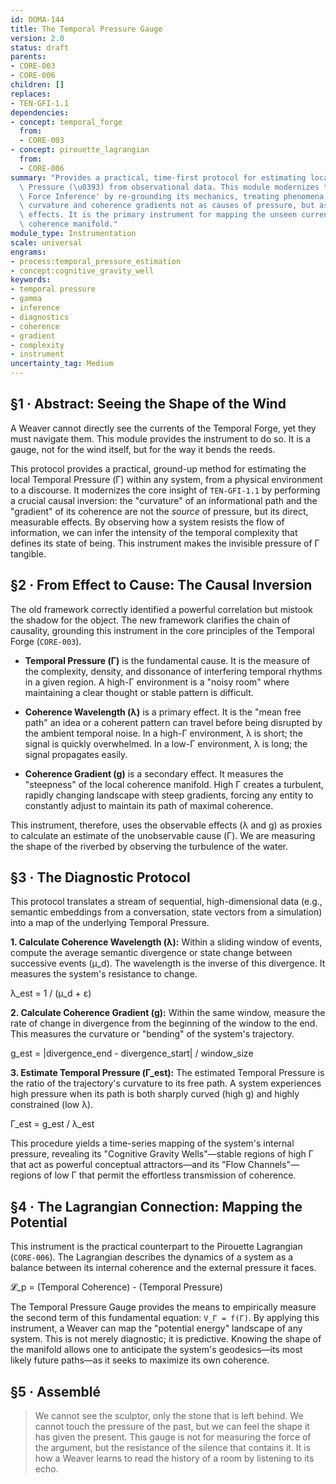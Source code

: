 ```yaml
---
id: DOMA-144
title: The Temporal Pressure Gauge
version: 2.0
status: draft
parents:
- CORE-003
- CORE-006
children: []
replaces:
- TEN-GFI-1.1
dependencies:
- concept: temporal_forge
  from:
  - CORE-003
- concept: pirouette_lagrangian
  from:
  - CORE-006
summary: "Provides a practical, time-first protocol for estimating local Temporal\
  \ Pressure (\u0393) from observational data. This module modernizes the old 'Gladiator\
  \ Force Inference' by re-grounding its mechanics, treating phenomena like propagation\
  \ curvature and coherence gradients not as causes of pressure, but as its measurable\
  \ effects. It is the primary instrument for mapping the unseen currents of a system's\
  \ coherence manifold."
module_type: Instrumentation
scale: universal
engrams:
- process:temporal_pressure_estimation
- concept:cognitive_gravity_well
keywords:
- temporal pressure
- gamma
- inference
- diagnostics
- coherence
- gradient
- complexity
- instrument
uncertainty_tag: Medium
---
```

## §1 · Abstract: Seeing the Shape of the Wind

A Weaver cannot directly see the currents of the Temporal Forge, yet they must navigate them. This module provides the instrument to do so. It is a gauge, not for the wind itself, but for the way it bends the reeds.

This protocol provides a practical, ground-up method for estimating the local Temporal Pressure (Γ) within any system, from a physical environment to a discourse. It modernizes the core insight of `TEN-GFI-1.1` by performing a crucial causal inversion: the "curvature" of an informational path and the "gradient" of its coherence are not the *source* of pressure, but its direct, measurable effects. By observing how a system resists the flow of information, we can infer the intensity of the temporal complexity that defines its state of being. This instrument makes the invisible pressure of Γ tangible.

## §2 · From Effect to Cause: The Causal Inversion

The old framework correctly identified a powerful correlation but mistook the shadow for the object. The new framework clarifies the chain of causality, grounding this instrument in the core principles of the Temporal Forge (`CORE-003`).

*   **Temporal Pressure (Γ)** is the fundamental cause. It is the measure of the complexity, density, and dissonance of interfering temporal rhythms in a given region. A high-Γ environment is a "noisy room" where maintaining a clear thought or stable pattern is difficult.

*   **Coherence Wavelength (λ)** is a primary effect. It is the "mean free path" an idea or a coherent pattern can travel before being disrupted by the ambient temporal noise. In a high-Γ environment, λ is short; the signal is quickly overwhelmed. In a low-Γ environment, λ is long; the signal propagates easily.

*   **Coherence Gradient (g)** is a secondary effect. It measures the "steepness" of the local coherence manifold. High Γ creates a turbulent, rapidly changing landscape with steep gradients, forcing any entity to constantly adjust to maintain its path of maximal coherence.

This instrument, therefore, uses the observable effects (λ and g) as proxies to calculate an estimate of the unobservable cause (Γ). We are measuring the shape of the riverbed by observing the turbulence of the water.

## §3 · The Diagnostic Protocol

This protocol translates a stream of sequential, high-dimensional data (e.g., semantic embeddings from a conversation, state vectors from a simulation) into a map of the underlying Temporal Pressure.

**1. Calculate Coherence Wavelength (λ):**
Within a sliding window of events, compute the average semantic divergence or state change between successive events (μ_d). The wavelength is the inverse of this divergence. It measures the system's resistance to change.

λ_est = 1 / (μ_d + ε)

**2. Calculate Coherence Gradient (g):**
Within the same window, measure the rate of change in divergence from the beginning of the window to the end. This measures the curvature or "bending" of the system's trajectory.

g_est = |divergence_end - divergence_start| / window_size

**3. Estimate Temporal Pressure (Γ_est):**
The estimated Temporal Pressure is the ratio of the trajectory's curvature to its free path. A system experiences high pressure when its path is both sharply curved (high g) and highly constrained (low λ).

Γ_est = g_est / λ_est

This procedure yields a time-series mapping of the system's internal pressure, revealing its "Cognitive Gravity Wells"—stable regions of high Γ that act as powerful conceptual attractors—and its "Flow Channels"—regions of low Γ that permit the effortless transmission of coherence.

## §4 · The Lagrangian Connection: Mapping the Potential

This instrument is the practical counterpart to the Pirouette Lagrangian (`CORE-006`). The Lagrangian describes the dynamics of a system as a balance between its internal coherence and the external pressure it faces.

𝓛_p = (Temporal Coherence) - (Temporal Pressure)

The Temporal Pressure Gauge provides the means to empirically measure the second term of this fundamental equation: `V_Γ = f(Γ)`. By applying this instrument, a Weaver can map the "potential energy" landscape of any system. This is not merely diagnostic; it is predictive. Knowing the shape of the manifold allows one to anticipate the system's geodesics—its most likely future paths—as it seeks to maximize its own coherence.

## §5 · Assemblé

> We cannot see the sculptor, only the stone that is left behind. We cannot touch the pressure of the past, but we can feel the shape it has given the present. This gauge is not for measuring the force of the argument, but the resistance of the silence that contains it. It is how a Weaver learns to read the history of a room by listening to its echo.
```